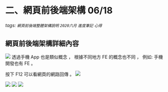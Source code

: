 # 二、網頁前後端架構 06/18
###### tags: `網頁前後端整體架構說明` `2020六月` `進度筆記` `心得`

## 網頁前後端架構詳細內容
![](https://i.imgur.com/78doWHP.png)
透過手機 App 也是類似概念 ， 根據不同地方 FE 的概念也不同 ， 例如: 手機開發也有 FE 。

按下 F12 可以看網頁的網路回傳 。
![](https://i.imgur.com/j8jwNWi.png)

[![](http://img.shields.io/static/v1?label=SlackMe&message=JhenYu&?style=for-the-badge&logo=appveyor=Slack&color=0095FF)](https://lidemy.slack.com/app_redirect?channel=U014VGFNE6S)
[![](http://img.shields.io/static/v1?label=Linkedin&message=JhenYu&?style=for-the-badge&logo=appveyor=Slack&color=00BFFF)](www.linkedin.com/in/jhen-yu-shih-082b29129)
[![](http://img.shields.io/static/v1?label=→@ＩＧ&message=JhenYu&?style=for-the-badge&logo=appveyor=Slack&color=FF004C)](https://www.instagram.com/haku2zas/?hl=zh-tw)